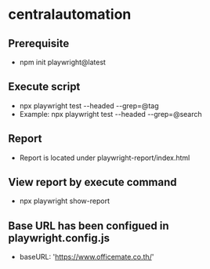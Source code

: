 # centralautomation

## Prerequisite
- npm init playwright@latest

## Execute script
- npx playwright test --headed --grep=@tag
- Example: npx playwright test --headed --grep=@search

## Report
- Report is located under playwright-report/index.html

## View report by execute command
- npx playwright show-report

## Base URL has been configued in playwright.config.js
- baseURL: 'https://www.officemate.co.th/'